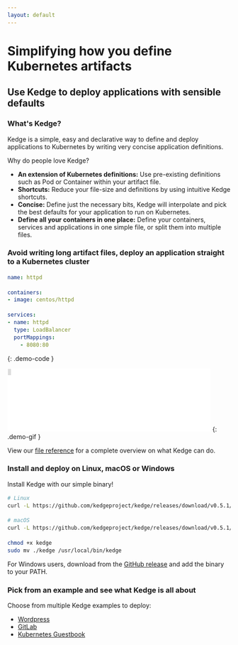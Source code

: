 ```yaml
---
layout: default
---
```


# Simplifying how you define Kubernetes artifacts

## Use Kedge to deploy applications with sensible defaults

### What's Kedge?

Kedge is a simple, easy and declarative way to define and deploy applications to Kubernetes by writing very concise application definitions.

Why do people love Kedge?

  - __An extension of Kubernetes definitions:__ Use pre-existing definitions such as Pod or Container within your artifact file.
  - __Shortcuts:__ Reduce your file-size and definitions by using intuitive Kedge shortcuts.
  - __Concise:__ Define just the necessary bits, Kedge will interpolate and pick the best defaults for your application to run on Kubernetes.
  - __Define all your containers in one place:__ Define your containers, services and applications in one simple file, or split them into multiple files.

### Avoid writing long artifact files, deploy an application straight to a Kubernetes cluster

```yaml
name: httpd

containers:
- image: centos/httpd

services:
- name: httpd
  type: LoadBalancer
  portMappings: 
    - 8080:80
```
{: .demo-code }

![Demo Gif](/img/demo.gif)
{: .demo-gif }

View our [file reference](/file-reference) for a complete overview on what Kedge can do.

### Install and deploy on Linux, macOS or Windows

Install Kedge with our simple binary!

```sh
# Linux
curl -L https://github.com/kedgeproject/kedge/releases/download/v0.5.1/kedge-linux-amd64 -o kedge

# macOS
curl -L https://github.com/kedgeproject/kedge/releases/download/v0.5.1/kedge-darwin-amd64 -o kedge

chmod +x kedge
sudo mv ./kedge /usr/local/bin/kedge
```

For Windows users, download from the [GitHub release](https://github.com/kedgeproject/kedge/releases/download/v0.5.1/kedge-windows-amd64.exe) and add the binary to your PATH.

### Pick from an example and see what Kedge is all about

Choose from multiple Kedge examples to deploy:

- [Wordpress](https://github.com/kedgeproject/kedge/tree/master/examples/wordpress)
- [GitLab](https://github.com/kedgeproject/kedge/tree/master/examples/gitlab)
- [Kubernetes Guestbook](https://github.com/kedgeproject/kedge/tree/master/examples/guestbook-demo)
